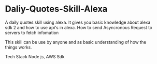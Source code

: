 # Daliy-Quotes-Skill-Alexa
A daily quotes skill using alexa.
It gives you basic knowledge about alexa sdk 2 and how to use api's in alexa. How to send Asyncronous Request to servers to fetch infomation

This skill can be use by anyone and as basic understanding of how the things works.

Tech Stack 
Node js, AWS Sdk
